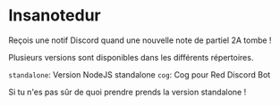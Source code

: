 # Insanotedur

Reçois une notif Discord quand une nouvelle note de partiel 2A tombe !

Plusieurs versions sont disponibles dans les différents répertoires.

`standalone`: Version NodeJS standalone
`cog`: Cog pour Red Discord Bot

Si tu n'es pas sûr de quoi prendre prends la version standalone !